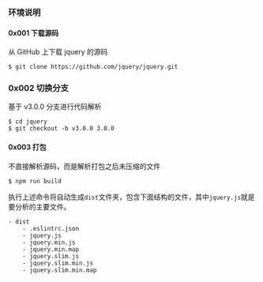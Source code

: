 ### 环境说明
#### 0x001 下载源码
从 GitHub 上下载 jquery 的源码
```
$ git clone https://github.com/jquery/jquery.git
```

### 0x002 切换分支
基于 v3.0.0 分支进行代码解析
```
$ cd jquery
$ git checkout -b v3.0.0 3.0.0
```

#### 0x003 打包
不直接解析源码，而是解析打包之后未压缩的文件
```
$ npm run build
```
执行上述命令将自动生成`dist`文件夹，包含下面结构的文件，其中`jquery.js`就是要分析的主要文件。
```
- dist
    - .eslintrc.json
    - jquery.js
    - jquery.min.js
    - jquery.min.map
    - jquery.slim.js
    - jquery.slim.min.js
    - jquery.slim.min.map
```
